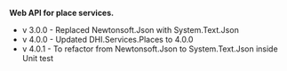 ﻿**Web API for place services.**

- v 3.0.0 - Replaced Newtonsoft.Json with System.Text.Json
- v 4.0.0 - Updated DHI.Services.Places to 4.0.0
- v 4.0.1 - To refactor from Newtonsoft.Json to System.Text.Json inside Unit test